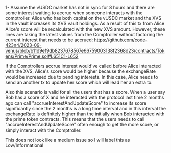 1-
Assume the vUSDC market has not in sync for 8 hours and there are some interest waiting to accrue when someone interacts with the comptroller. Alice who has both capital on the vUSDC market and the XVS in the vault increases its XVS vault holdings. As a result of this tx from Alice Alice's score will be recalculated with the new XVS amount. However, these lines are taking the latest values from the Comptroller without factoring the current interest that needs to be accrued:
https://github.com/code-423n4/2023-09-venus/blob/b11d9ef9db8237678567e66759003138f2368d23/contracts/Tokens/Prime/Prime.sol#L651C1-L652

If the Comptrollers accrue interest would've called before Alice interacted with the XVS, Alice's score would be higher because the exchangeRate would be increased due to pending interests. In this case, Alice needs to send an another tx to update her score which will lead her an extra tx.

Also this scenario is valid for all the users that has a score. When a user say Bob has a score of X and he interacted with the protocol last time 2 months ago can call "accrueInterestAndUpdateScore" to increase its score significantly since the 2 months is a long time interval and in this interval the exchangeRate is definitely higher than the initially when Bob interacted with the prime token contracts. This means that the users needs to call "accrueInterestAndUpdateScore" often enough to get the more score, or simply interact with the Comptroller. 

This does not look like a medium issue so I will label this as Low/Informational